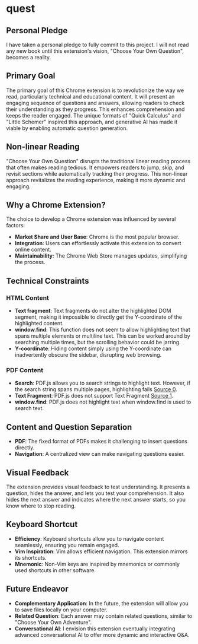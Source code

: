 # quest

## Personal Pledge
I have taken a personal pledge to fully commit to this project. I will not read any new book until this extension's vision, "Choose Your Own Question", becomes a reality.

## Primary Goal
The primary goal of this Chrome extension is to revolutionize the way we read, particularly technical and educational content. It will present an engaging sequence of questions and answers, allowing readers to check their understanding as they progress. This enhances comprehension and keeps the reader engaged. The unique formats of "Quick Calculus" and "Little Schemer" inspired this approach, and generative AI has made it viable by enabling automatic question generation.

## Non-linear Reading
"Choose Your Own Question" disrupts the traditional linear reading process that often makes reading tedious. It empowers readers to jump, skip, and revisit sections while automatically tracking their progress. This non-linear approach revitalizes the reading experience, making it more dynamic and engaging.

## Why a Chrome Extension?
The choice to develop a Chrome extension was influenced by several factors:
- **Market Share and User Base**: Chrome is the most popular browser.
- **Integration**: Users can effortlessly activate this extension to convert online content.
- **Maintainability**: The Chrome Web Store manages updates, simplifying the process.

## Technical Constraints
### HTML Content
- **Text fragment**: Text fragments do not alter the highlighted DOM segment, making it impossible to directly get the Y-coordinate of the highlighted content.
- **window.find**: This function does not seem to allow highlighting text that spans multiple elements or multiline text. This can be worked around by searching multiple times, but the scrolling behavior could be jarring.
- **Y-coordinate**: Hiding content simply using the Y-coordinate can inadvertently obscure the sidebar, disrupting web browsing.

### PDF Content
- **Search**: PDF.js allows you to search strings to highlight text. However, if the search string spans multiple pages, highlighting fails [Source 0](https://github.com/mozilla/pdf.js/issues/10620).
- **Text Fragment**: PDF.js does not support Text Fragment [Source 1](https://github.com/mozilla/pdf.js/issues/15223).
- **window.find**: PDF.js does not highlight text when window.find is used to search text.

## Content and Question Separation
- **PDF**: The fixed format of PDFs makes it challenging to insert questions directly.
- **Navigation**: A centralized view can make navigating questions easier.

## Visual Feedback
The extension provides visual feedback to test understanding. It presents a question, hides the answer, and lets you test your comprehension. It also hides the next answer and indicates where the next answer starts, so you know where to stop reading.

## Keyboard Shortcut
- **Efficiency**: Keyboard shortcuts allow you to navigate content seamlessly, ensuring you remain engaged.
- **Vim Inspiration**: Vim allows efficient navigation. This extension mirrors its shortcuts.
- **Mnemonic**: Non-Vim keys are inspired by mnemonics or commonly used shortcuts in other software.

## Future Endeavor
- **Complementary Application**: In the future, the extension will allow you to save files locally on your computer.
- **Related Question**: Each answer may contain related questions, similar to "Choose Your Own Adventure".
- **Conversational AI**: I envision this extension eventually integrating advanced conversational AI to offer more dynamic and interactive Q&A.
